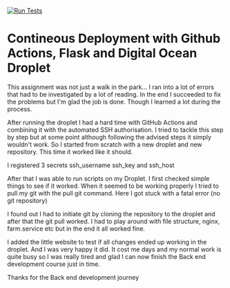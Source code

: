[![Run Tests](https://github.com/WalliedeWalrus/farm/actions/workflows/run-tests.yml/badge.svg)](https://github.com/WalliedeWalrus/farm/actions/workflows/run-tests.yml)

# Contineous Deployment with Github Actions, Flask and Digital Ocean Droplet

This assignment was not just a walk in the park... I ran into a lot of errors that had to be investigated by a lot of reading. In the end I succeeded to fix the problems but I'm glad the job is done. Though I learned a lot during the process.

After running the droplet I had a hard time with GitHub Actions and combining it with the automated SSH authorisation. I tried to tackle this step by step but at some point although following the advised steps it simply wouldn't work. So I started from scratch with a new droplet and new repository. This time it worked like it should.

I registered 3 secrets ssh_username ssh_key and ssh_host

After that I was able to run scripts on my Droplet. I first checked simple things to see if it worked. When it seemed to be working properly I tried to pull my git with the pull git command. Here I got stuck with a fatal error (no git repository)

I found out I had to initiate git by cloning the repository to the droplet and after that the git pull worked. I had to play around with file structure, nginx, farm.service etc but in the end it all worked fine.

I added the little website to test if all changes ended up working in the droplet. And I was very happy it did. It cost me days and my normal work is quite busy so I was really tired and glad I can now finish the Back end development course just in time.

Thanks for the Back end development journey

